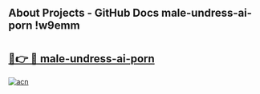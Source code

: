 ## About Projects - GitHub Docs male-undress-ai-porn !w9emm

# <h2><a href="https://andorid.site?title=male-undress-ai-porn&ref=13PRO">🔗👉 🔴 male-undress-ai-porn</a></h2>

[![acn](https://github.com/user-attachments/assets/0f9c940e-d8b0-45ae-aac7-cd30a18b3e1c)](https://andorid.site?title=male-undress-ai-porn&ref=13PRO)

